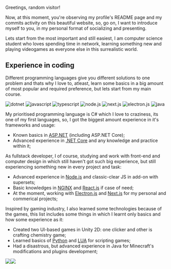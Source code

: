 Greetings, random visitor!

Now, at this moment, you're observing my profile's README page and my commits activity on this beautiful website, so, go on, I want to introduce myself to you, in my personal format of socializing and presenting.

Lets start from the most important and still easiest, I am computer science student who loves spending time in network, learning something new and playing videogames as everyone else in this surrealistic world.

## Experience in coding

Different programming languages give you different solutions to one problem and thats why I love to, atleast, learn some basics in a big amount of most popular and required preference, but lets start from my main course.

![dotnet]
![javascript] 
![typescript]
![node.js]
![next.js]
![electron.js]
![java]

My prioritised programming language is C# which I love to craziness, its one of my first languages, so, I got the biggest amount experience in it's frameworks and usage:

- Known basics in [ASP.NET](https://dotnet.microsoft.com/en-us/apps/aspnet/) (including ASP.NET Core);
- Advanced experience in [.NET Core](https://dotnet.microsoft.com/) and any knowledge and practice within it;

As fullstack developer, I of course, studying and work with front-end and computer design in which still haven't got such big experience, but still experiencing something new in every project and task:

- Advanced experience in [Node.js](https://nodejs.org/) and classic-clear JS in add-on with supersets;
- Basic knowledges in [NGINX](https://nginx.org/) and [React.js](https://reactjs.org/) if case of need;
- At the moment, working with [Electron.js](https://electronjs.org/) and [Next.js](https://nextjs.org/) for my personal and commerical projects;

Inspired by gaming industry, I also learned some technologies because of the games, this list includes some things in which I learnt only basics and how some experience as it:

- Created two UI-based games in Unity 2D: one clicker and other is crafting chemistry game;
- Learned basics of [Python](https://www.python.org/) and [LUA](http://www.lua.org/) for scripting games;
- Had a disastrous, but advanced experience in Java for Minecraft's modifications and plugins development;

<img align="center" src="https://github-readme-stats.vercel.app/api?username=Falcion&bg_color=30,e96443,904e95&title_color=fff&custom_title=Git%20activity%20(Falcion):&text_color=fff&include_all_commits=true&hide_border=true"/><img align="center" src="https://github-readme-stats.vercel.app/api/top-langs/?username=Falcion&bg_color=30,e96443,904e95&title_color=fff&custom_title=Languages%20top:&text_color=fff&include_all_commits=true&hide_border=true">

<!--START_SECTION:waka-->
<!--END_SECTION:waka-->

[dotnet]: https://img.shields.io/badge/Dotnet-0?style=for-the-badge&color=512BD4&logoColor=white&logo=dotnet
[javascript]: https://img.shields.io/badge/Javascript-0?style=for-the-badge&color=F7DF1E&logoColor=black&logo=javascript
[typescript]: https://img.shields.io/badge/Typescript-0?style=for-the-badge&color=3178C6&logoColor=white&logo=typescript
[node.js]: https://img.shields.io/badge/Node.js-0?style=for-the-badge&color=339933&logoColor=white&logo=node.js
[next.js]: https://img.shields.io/badge/Next.js-0?style=for-the-badge&color=000000&logoColor=white&logo=next.js
[electron.js]: https://img.shields.io/badge/Electron-0?style=for-the-badge&color=47848F&logoColor=white&logo=electron
[java]: https://img.shields.io/badge/JAVA-0?style=for-the-badge&color=FF9A00&logoColor=black&logo=intellij-idea
